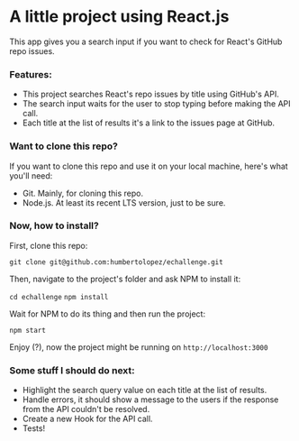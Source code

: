 # A little project using React.js
This app gives you a search input if you want to check for React's GitHub repo issues.

### Features:
- This project searches React's repo issues by title using GitHub's API.
- The search input waits for the user to stop typing before making the API call.
- Each title at the list of results it's a link to the issues page at GitHub.

### Want to clone this repo?

If you want to clone this repo and use it on your local machine, here's what you'll need:

- Git. Mainly, for cloning this repo.
- Node.js. At least its recent LTS version, just to be sure.

### Now, how to install?

First, clone this repo:

``git clone git@github.com:humbertolopez/echallenge.git``

Then, navigate to the project's folder and ask NPM to install it:

``cd echallenge``
``npm install``

Wait for NPM to do its thing and then run the project:

``npm start``

Enjoy (?), now the project might be running on ``http://localhost:3000``

### Some stuff I should do next:
- Highlight the search query value on each title at the list of results.
- Handle errors, it should show a message to the users if the response from the API couldn't be resolved.
- Create a new Hook for the API call.
- Tests!